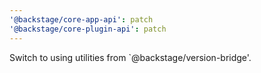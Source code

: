 ```yaml
---
'@backstage/core-app-api': patch
'@backstage/core-plugin-api': patch
---
```


Switch to using utilities from `@backstage/version-bridge'.
